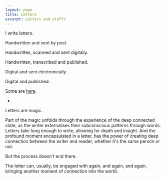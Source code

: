 ```yaml
---
layout: page
title: Letters
excerpt: Letters and stuffs
---
```


I write letters.

Handwritten and sent by post.

Handwritten, scanned and sent digitally.

Handwritten, transcribed and published.

Digital and sent electronically.

Digital and published.

Some are [here](/tag/letters).

*

Letters are magic.

Part of the magic unfolds through the experience of the deep connected state, as the writer externalises their subconscious patterns through words. Letters take long enough to write, allowing for depth and insight. And the profound moment encapsulated in a letter, has the power of creating deep connection between the writer and reader, whether it's the same person or not.

But the process doesn't end there. 

The letter can, usually, be engaged with again, and again, and again, bringing another moment of connection into the world.